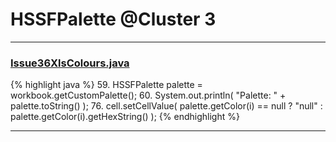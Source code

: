 # HSSFPalette @Cluster 3

***

### [Issue36XlsColours.java](https://searchcode.com/codesearch/view/64531463/)
{% highlight java %}
59. HSSFPalette palette = workbook.getCustomPalette();
60. System.out.println( "Palette: " + palette.toString() );
76.   cell.setCellValue( palette.getColor(i) == null ? "null" : palette.getColor(i).getHexString() );
{% endhighlight %}

***

